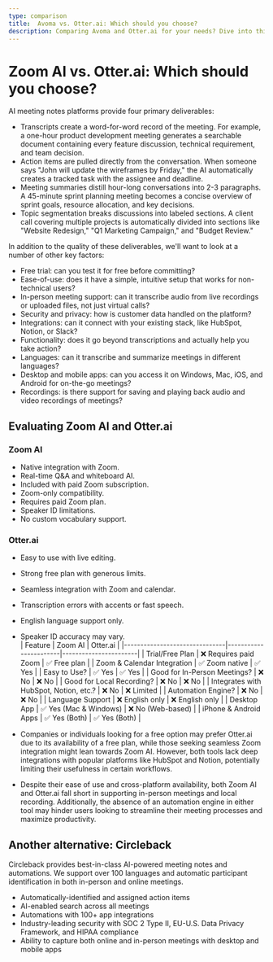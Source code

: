 ```yaml
---
type: comparison
title:  Avoma vs. Otter.ai: Which should you choose?
description: Comparing Avoma and Otter.ai for your needs? Dive into this article to evaluate both tools and discover an alternative, Circleback.
---
```


# Zoom AI vs. Otter.ai: Which should you choose?  
AI meeting notes platforms provide four primary deliverables:  
  
* Transcripts create a word-for-word record of the meeting. For example, a one-hour product development meeting generates a searchable document containing every feature discussion, technical requirement, and team decision.  
* Action items are pulled directly from the conversation. When someone says "John will update the wireframes by Friday," the AI automatically creates a tracked task with the assignee and deadline.  
* Meeting summaries distill hour-long conversations into 2-3 paragraphs. A 45-minute sprint planning meeting becomes a concise overview of sprint goals, resource allocation, and key decisions.  
* Topic segmentation breaks discussions into labeled sections. A client call covering multiple projects is automatically divided into sections like "Website Redesign," "Q1 Marketing Campaign," and "Budget Review."  
  
In addition to the quality of these deliverables, we'll want to look at a number of other key factors:  
  
* Free trial: can you test it for free before committing?  
* Ease-of-use: does it have a simple, intuitive setup that works for non-technical users?  
* In-person meeting support: can it transcribe audio from live recordings or uploaded files, not just virtual calls?  
* Security and privacy: how is customer data handled on the platform?  
* Integrations: can it connect with your existing stack, like HubSpot, Notion, or Slack?  
* Functionality: does it go beyond transcriptions and actually help you take action?  
* Languages: can it transcribe and summarize meetings in different languages?  
* Desktop and mobile apps: can you access it on Windows, Mac, iOS, and Android for on-the-go meetings?  
* Recordings: is there support for saving and playing back audio and video recordings of meetings?    
## Evaluating Zoom AI and Otter.ai  
### Zoom AI
- Native integration with Zoom.
- Real-time Q&A and whiteboard AI.
- Included with paid Zoom subscription.
- Zoom-only compatibility.
- Requires paid Zoom plan.
- Speaker ID limitations.
- No custom vocabulary support.

### Otter.ai
- Easy to use with live editing.
- Strong free plan with generous limits.
- Seamless integration with Zoom and calendar.
- Transcription errors with accents or fast speech.
- English language support only.
- Speaker ID accuracy may vary.  
| Feature                        | Zoom AI               | Otter.ai              |
|-------------------------------|-----------------------|-----------------------|
| Trial/Free Plan               | ❌ Requires paid Zoom  | ✅ Free plan           |
| Zoom & Calendar Integration    | ✅ Zoom native         | ✅ Yes                |
| Easy to Use?                   | ✅ Yes                 | ✅ Yes                |
| Good for In-Person Meetings?   | ❌ No                  | ❌ No                 |
| Good for Local Recording?      | ❌ No                  | ❌ No                 |
| Integrates with HubSpot, Notion, etc.? | ❌ No           | ❌ Limited            |
| Automation Engine?             | ❌ No                  | ❌ No                 |
| Language Support               | ❌ English only        | ❌ English only       |
| Desktop App                   | ✅ Yes (Mac & Windows) | ❌ No (Web-based)     |
| iPhone & Android Apps         | ✅ Yes (Both)          | ✅ Yes (Both)         |  
- Companies or individuals looking for a free option may prefer Otter.ai due to its availability of a free plan, while those seeking seamless Zoom integration might lean towards Zoom AI. However, both tools lack deep integrations with popular platforms like HubSpot and Notion, potentially limiting their usefulness in certain workflows.

- Despite their ease of use and cross-platform availability, both Zoom AI and Otter.ai fall short in supporting in-person meetings and local recording. Additionally, the absence of an automation engine in either tool may hinder users looking to streamline their meeting processes and maximize productivity.  
## Another alternative: Circleback  
Circleback provides best-in-class AI-powered meeting notes and automations. We support over 100 languages and automatic participant identification in both in-person and online meetings.  
  
* Automatically-identified and assigned action items  
* AI-enabled search across all meetings  
* Automations with 100+ app integrations  
* Industry-leading security with SOC 2 Type II, EU-U.S. Data Privacy Framework, and HIPAA compliance  
* Ability to capture both online and in-person meetings with desktop and mobile apps  